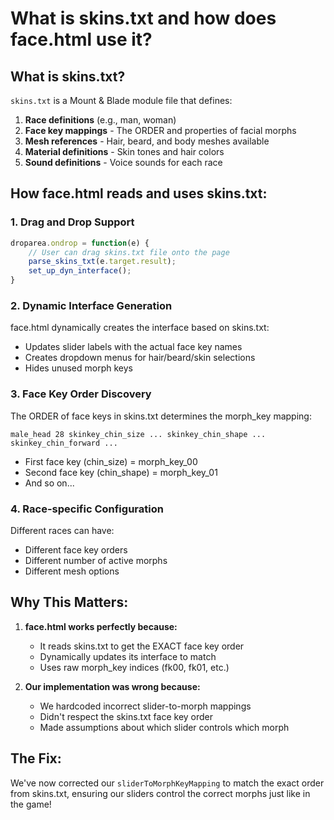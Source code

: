 # What is skins.txt and how does face.html use it?

## What is skins.txt?

`skins.txt` is a Mount & Blade module file that defines:

1. **Race definitions** (e.g., man, woman)
2. **Face key mappings** - The ORDER and properties of facial morphs
3. **Mesh references** - Hair, beard, and body meshes available
4. **Material definitions** - Skin tones and hair colors
5. **Sound definitions** - Voice sounds for each race

## How face.html reads and uses skins.txt:

### 1. **Drag and Drop Support**
```javascript
droparea.ondrop = function(e) {
    // User can drag skins.txt file onto the page
    parse_skins_txt(e.target.result);
    set_up_dyn_interface();
}
```

### 2. **Dynamic Interface Generation**
face.html dynamically creates the interface based on skins.txt:
- Updates slider labels with the actual face key names
- Creates dropdown menus for hair/beard/skin selections
- Hides unused morph keys

### 3. **Face Key Order Discovery**
The ORDER of face keys in skins.txt determines the morph_key mapping:
```
male_head 28 skinkey_chin_size ... skinkey_chin_shape ... skinkey_chin_forward ...
```
- First face key (chin_size) = morph_key_00
- Second face key (chin_shape) = morph_key_01
- And so on...

### 4. **Race-specific Configuration**
Different races can have:
- Different face key orders
- Different number of active morphs
- Different mesh options

## Why This Matters:

1. **face.html works perfectly because:**
   - It reads skins.txt to get the EXACT face key order
   - Dynamically updates its interface to match
   - Uses raw morph_key indices (fk00, fk01, etc.)

2. **Our implementation was wrong because:**
   - We hardcoded incorrect slider-to-morph mappings
   - Didn't respect the skins.txt face key order
   - Made assumptions about which slider controls which morph

## The Fix:

We've now corrected our `sliderToMorphKeyMapping` to match the exact order from skins.txt, ensuring our sliders control the correct morphs just like in the game!